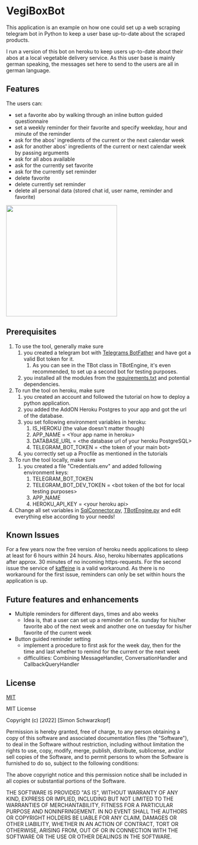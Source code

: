 
# VegiBoxBot

This application is an example on how one could set up a web scraping telegram bot in Python
to keep a user base up-to-date about the scraped products. 

I run a version of this bot on heroku to keep users up-to-date about their abos at a local vegetable delivery service. 
As this user base is mainly german speaking, the messages set here to send to the users are all in german language.

## Features

The users can:
- set a favorite abo by walking through an inline button guided questionnaire
- set a weekly reminder for their favorite and specify weekday, hour and minute of the reminder
- ask for the abos' ingredients of the current or the next calendar week
- ask for another abos' ingredients of the current or next calendar week by passing arguments
- ask for all abos available
- ask for the currently set favorite
- ask for the currently set reminder
- delete  favorite
- delete currently set reminder
- delete all personal data (stored chat id, user name, reminder and favorite)

<img src="./media/example.gif" height="300">

## Prerequisites

1. To use the tool, generally make sure
   1. you created a telegram bot with [Telegrams BotFather](https://telegram.me/botfather) and have got a valid
   Bot token for it.
      1. As you can see in the TBot class in TBotEngine, it's even recommended, to set up a second bot for testing
      purposes.
   2. you installed all the modules from the [requirements.txt](requirements.txt) 
   and potential dependencies.
2. To run the tool on heroku, make sure 
   1. you created an account and followed the tutorial on how to deploy a python
   application.
   2. you added the AddON Heroku Postgres to your app and got the url of the database.
   3. you set following environment variables in heroku:
      1. IS_HEROKU (the value doesn't matter though)
      2. APP_NAME = \<Your app name in heroku>
      3. DATABASE_URL = \<the database url of your heroku PostgreSQL>
      4. TELEGRAM_BOT_TOKEN = \<the token of your main bot>
   4. you correctly set up a Procfile as mentioned in the tutorials
3. To run the tool locally, make sure
   1. you created a file "Credentials.env" and added following environment keys:
      1. TELEGRAM_BOT_TOKEN
      2. TELEGRAM_BOT_DEV_TOKEN = \<bot token of the bot for local testing purposes>
      3. APP_NAME
      4. HEROKU_API_KEY = \<your heroku api>
4. Change all set variables in [SqlConnector.py](SqlConnector.py), [TBotEngine.py](TBotEngine.py) and edit everything
else according to your needs!

## Known Issues
For a few years now the free version of heroku needs applications to sleep at least for 6 hours within 24 hours.
Also, heroku hibernates applications after approx. 30 minutes of no incoming https-requests. For the second issue the
service of [kaffeine](https://kaffeine.herokuapp.com/) is a valid workaround. As there is no workaround for the 
first issue, reminders can only be set within hours the application is up.

## Future features and enhancements 
- Multiple reminders for different days, times and abo weeks
   - Idea is, that a user can set up a reminder on f.e. sunday for his/her favorite abo of the next week and another one on tuesday for his/her favorite of the current week
- Button guided reminder setting
   - implement a procedure to first ask for the week day, then for the time and last whether to remind for the current or the next week
   - difficulities: Combining MessageHandler, ConversationHandler and CallbackQueryHandler

## License

[MIT](https://choosealicense.com/licenses/mit/)

MIT License

Copyright (c) [2022] [Simon Schwarzkopf]

Permission is hereby granted, free of charge, to any person obtaining a copy
of this software and associated documentation files (the "Software"), to deal
in the Software without restriction, including without limitation the rights
to use, copy, modify, merge, publish, distribute, sublicense, and/or sell
copies of the Software, and to permit persons to whom the Software is
furnished to do so, subject to the following conditions:

The above copyright notice and this permission notice shall be included in all
copies or substantial portions of the Software.

THE SOFTWARE IS PROVIDED "AS IS", WITHOUT WARRANTY OF ANY KIND, EXPRESS OR
IMPLIED, INCLUDING BUT NOT LIMITED TO THE WARRANTIES OF MERCHANTABILITY,
FITNESS FOR A PARTICULAR PURPOSE AND NONINFRINGEMENT. IN NO EVENT SHALL THE
AUTHORS OR COPYRIGHT HOLDERS BE LIABLE FOR ANY CLAIM, DAMAGES OR OTHER
LIABILITY, WHETHER IN AN ACTION OF CONTRACT, TORT OR OTHERWISE, ARISING FROM,
OUT OF OR IN CONNECTION WITH THE SOFTWARE OR THE USE OR OTHER DEALINGS IN THE
SOFTWARE.

